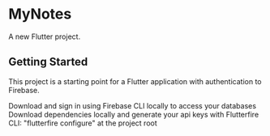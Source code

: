 # MyNotes

A new Flutter project.

## Getting Started

This project is a starting point for a Flutter application with authentication to Firebase.

Download and sign in using Firebase CLI locally to access your databases  
Download dependencies locally and generate your api keys with Flutterfire CLI: "flutterfire configure" at the project root  

